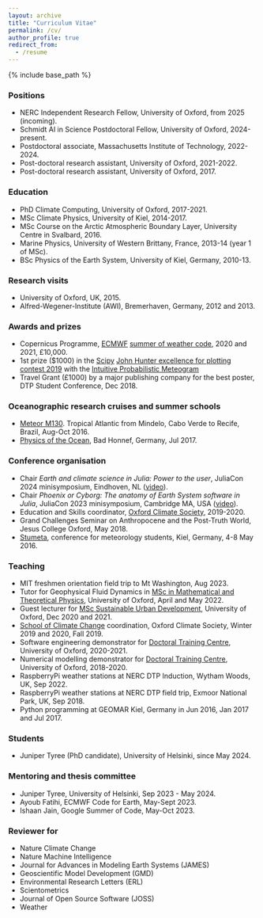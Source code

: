 ```yaml
---
layout: archive
title: "Curriculum Vitae"
permalink: /cv/
author_profile: true
redirect_from:
  - /resume
---
```


{% include base_path %}

### Positions

* NERC Independent Research Fellow, University of Oxford, from 2025 (incoming).
* Schmidt AI in Science Postdoctoral Fellow, University of Oxford, 2024-present.
* Postdoctoral associate, Massachusetts Institute of Technology, 2022-2024.
* Post-doctoral research assistant, University of Oxford, 2021-2022.
* Post-doctoral research assistant, University of Oxford, 2017.

### Education

* PhD Climate Computing, University of Oxford, 2017-2021.
* MSc Climate Physics, University of Kiel, 2014-2017.
* MSc Course on the Arctic Atmospheric Boundary Layer, University Centre in Svalbard, 2016.
* Marine Physics, University of Western Brittany, France, 2013-14 (year 1 of MSc).
* BSc Physics of the Earth System, University of Kiel, Germany, 2010-13.

### Research visits

* University of Oxford, UK, 2015.
* Alfred-Wegener-Institute (AWI), Bremerhaven, Germany, 2012 and 2013.

### Awards and prizes

* Copernicus Programme, [ECMWF](https://ecmwf.int) [summer of weather code](https://esowc.ecmwf.int/), 2020 and 2021, £10,000.
* 1st prize ($1000) in the [Scipy](https://scipy.org/) [John Hunter excellence for plotting contest 2019](https://jhepc.github.io/gallery.html) with the [Intuitive Probabilistic Meteogram](https://github.com/milankl/prob_meteogram)
* Travel Grant (£1000) by a major publishing company for the best poster, DTP Student Conference, Dec 2018.

### Oceanographic research cruises and summer schools

* [Meteor M130](https://www.geomar.de/en/research/expeditions/detail-view/exp/339851). Tropical Atlantic from Mindelo, Cabo Verde to Recife, Brazil, Aug-Oct 2016.
* [Physics of the Ocean](https://www.dpg-physik.de/veranstaltungen/2017/we-heraeus-summer-school-physics-of-the-ocean?set_language=en), Bad Honnef, Germany, Jul 2017.

### Conference organisation

* Chair _Earth and climate science in Julia: Power to the user_, JuliaCon 2024 minisymposium, Eindhoven, NL ([video](https://www.youtube.com/live/IgFF9JNU9cM?feature=shared&t=19677)).
* Chair _Phoenix or Cyborg: The anatomy of Earth System software in Julia_, JuliaCon 2023 minisymposium, Cambridge MA, USA ([video](https://www.youtube.com/watch?v=x9d6WtePul0&t=6475s)).
* Education and Skills coordinator, [Oxford Climate Society](https://www.oxfordclimatesociety.com/), 2019-2020.
* Grand Challenges Seminar on Anthropocene and the Post-Truth World, Jesus College Oxford, May 2018.
* [Stumeta](https://www.stumeta.de/2016/), conference for meteorology students, Kiel, Germany, 4-8 May 2016.

### Teaching

* MIT freshmen orientation field trip to Mt Washington, Aug 2023.
* Tutor for Geophysical Fluid Dynamics in [MSc in Mathematical and Theoretical Physics](https://mmathphys.physics.ox.ac.uk/apply), University of Oxford, April and May 2022.
* Guest lecturer for [MSc Sustainable Urban Development](https://www.ox.ac.uk/admissions/graduate/courses/msc-sustainable-urban-development), University of Oxford, Dec 2020 and 2021.
* [School of Climate Change](https://www.oxfordclimatesociety.com/the-oxford-school-of-climate-change.html) coordination, Oxford Climate Society, Winter 2019 and 2020, Fall 2019.
* Software engineering demonstrator for [Doctoral Training Centre](https://www.dtc.ox.ac.uk/), University of Oxford, 2020-2021.
* Numerical modelling demonstrator for [Doctoral Training Centre](https://www.dtc.ox.ac.uk/), University of Oxford, 2018-2020.
* RaspberryPi weather stations at NERC DTP Induction, Wytham Woods, UK, Sep 2022.
* RaspberryPi weather stations at NERC DTP field trip, Exmoor National Park, UK, Sep 2018.
* Python programming at GEOMAR Kiel, Germany in Jun 2016, Jan 2017 and Jul 2017.

### Students

* Juniper Tyree (PhD candidate), University of Helsinki, since May 2024.

### Mentoring and thesis committee

* Juniper Tyree, University of Helsinki, Sep 2023 - May 2024.
* Ayoub Fatihi, ECMWF Code for Earth, May-Sept 2023.
* Ishaan Jain, Google Summer of Code, May-Oct 2023.

### Reviewer for

* Nature Climate Change
* Nature Machine Intelligence
* Journal for Advances in Modeling Earth Systems (JAMES)
* Geoscientific Model Development (GMD)
* Environmental Research Letters (ERL)
* Scientometrics
* Journal of Open Source Software (JOSS)
* Weather

